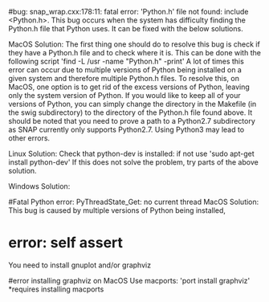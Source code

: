 #bug: snap_wrap.cxx:178:11: fatal error: 'Python.h' file not found: include <Python.h>.
This bug occurs when the system has difficulty finding the Python.h file that Python uses. It can be fixed with the below solutions.

MacOS Solution:
The first thing one should do to resolve this bug is check if they have a Python.h file and to check where it is. This can be done with the following script 'find -L /usr -name "Python.h" -print' A lot of times this error can occur due to multiple versions of Python being installed on a given system and therefore multiple Python.h files. To resolve this, on MacOS, one option is to get rid of the excess versions of Python, leaving only the system version of Python. If you would like to keep all of your versions of Python, you can simply change the directory in the Makefile (in the swig subdirectory) to the directory of the Python.h file found above. It should be noted that you need to prove a path to a Python2.7 subdirectory as SNAP currently only supports Python2.7. Using Python3 may lead to other errors. 

Linux Solution:
Check that python-dev is installed: if not use 'sudo apt-get install python-dev' If this does not solve the problem, try parts of the above solution.

Windows Solution:

#Fatal Python error: PyThreadState_Get: no current thread
MacOS Solution:
This bug is caused by multiple versions of Python being installed, 

# error: self assert
You need to install gnuplot and/or graphviz

#error installing graphviz on MacOS
Use macports: 'port install graphviz' *requires installing macports


